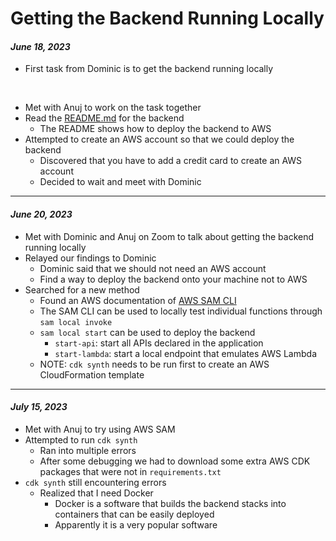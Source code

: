 Getting the Backend Running Locally
===================================

#### *June 18, 2023*

- First task from Dominic is to get the backend running locally

<br>

- Met with Anuj to work on the task together
- Read the [README.md](https://github.com/amycayne/GPW--BACKEND/blob/main/README.md) for the backend
  - The README shows how to deploy the backend to AWS
- Attempted to create an AWS account so that we could deploy the backend
  - Discovered that you have to add a credit card to create an AWS account
  - Decided to wait and meet with Dominic

---

#### *June 20, 2023*

- Met with Dominic and Anuj on Zoom to talk about getting the backend running locally
- Relayed our findings to Dominic
  - Dominic said that we should not need an AWS account
  - Find a way to deploy the backend onto your machine not to AWS
- Searched for a new method
  - Found an AWS documentation of [AWS SAM CLI](https://docs.aws.amazon.com/serverless-application-model/latest/developerguide/serverless-cdk-testing.html)
  - The SAM CLI can be used to locally test individual functions through `sam local invoke`
  - `sam local start` can be used to deploy the backend
    - `start-api`:  start all APIs declared in the application
    - `start-lambda`:  start a local endpoint that emulates AWS Lambda
  - NOTE:  `cdk synth` needs to be run first to create an AWS CloudFormation template

---

#### *July 15, 2023*

- Met with Anuj to try using AWS SAM
- Attempted to run `cdk synth`
  - Ran into multiple errors
  - After some debugging we had to download some extra AWS CDK packages that were not in `requirements.txt`
- `cdk synth` still encountering errors
  - Realized that I need Docker
    - Docker is a software that builds the backend stacks into containers that can be easily deployed
    - Apparently it is a very popular software
